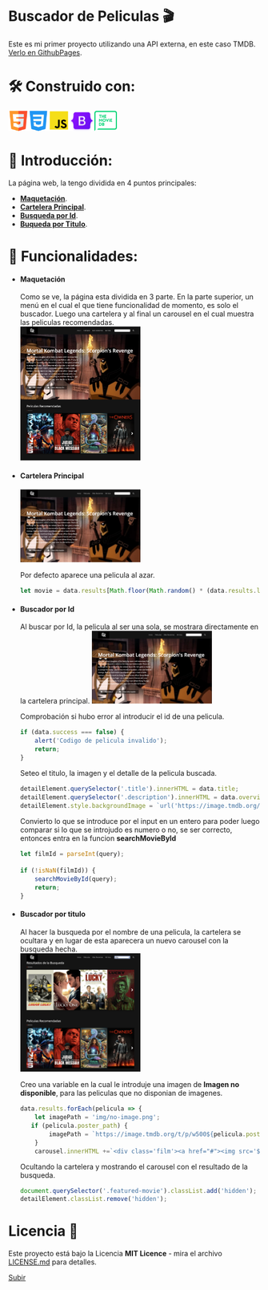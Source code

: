 
<a name="top"></a>

# Buscador de Peliculas :clapper:
Este es mi primer proyecto utilizando una API externa, en este caso TMDB.
[Verlo en GithubPages](https://gianrondo91.github.io/Pelicula/).


# 🛠️ Construido con: 
<img src="img/html5.png" width="40"><img src="img/css3.png" width="40"><img src="img/js.png" width="42"><img src="img/bootstrap.png" width="50"><img src="img/tmdb.png" width="45">

# 🚀 Introducción: 
La página web, la tengo dividida en 4 puntos principales:
- [**Maquetación**](#item1).
- [**Cartelera Principal**](#item2).
- [**Busqueda por Id**](#item3).
- [**Buqueda por Titulo**](#item4).


# :book: Funcionalidades: 

- #### <a name="item1"></a>Maquetación
    Como se ve, la página esta dividida en 3 parte.
    En la parte superior, un menú en el cual el que tiene funcionalidad de momento, es solo el buscador.
    Luego una cartelera y al final un carousel en el cual muestra las peliculas recomendadas.
    </br>
    <img src="img/pelicula.png" width="50%">
    </br>
    
- #### <a name="item1"></a>Cartelera Principal
    <img src="img/Portada.png" width="50%">
    
    Por defecto aparece una pelicula al azar.
    ```js
    let movie = data.results[Math.floor(Math.random() * (data.results.length - 1))];
    ```
    
- #### <a name="item3"></a>Buscador por Id
    Al buscar por Id, la pelicula al ser una sola, se mostrara directamente en la cartelera principal.
    <img src="img/Portada.png" width="50%">

    Comprobación si hubo error al introducir el id de una pelicula.
    ```js
    if (data.success === false) {
        alert('Codigo de pelicula invalido');
        return;
    }
    ```
    Seteo el titulo, la imagen y el detalle de la pelicula buscada.
    ```js
    detailElement.querySelector('.title').innerHTML = data.title;
    detailElement.querySelector('.description').innerHTML = data.overview;
    detailElement.style.backgroundImage = `url('https://image.tmdb.org/t/p/w500${data.backdrop_path}')`;
    ```
    Convierto lo que se introduce por el input en un entero para poder luego comparar si lo que se introjudo es numero o no, se ser correcto, entonces entra en la funcion **searchMovieById**
    ```js
    let filmId = parseInt(query);

    if (!isNaN(filmId)) {
        searchMovieById(query);
        return;
    }
    ```

- #### <a name="item4"></a>Buscador por titulo
    Al hacer la busqueda por el nombre de una pelicula, la cartelera se ocultara y en lugar de esta aparecera un nuevo carousel con la busqueda hecha.
    </br>
    <img src="img/busquedaName.png" width="50%">
    </br>

    Creo una variable en la cual le introduje una imagen de **Imagen no disponible**, para las peliculas que no disponian de imagenes.
    ```js
    data.results.forEach(pelicula => {
        let imagePath = 'img/no-image.png';
       if (pelicula.poster_path) {
            imagePath = `https://image.tmdb.org/t/p/w500${pelicula.poster_path}`;
        }
        carousel.innerHTML +=`<div class='film'><a href="#"><img src='${imagePath}'class='img-fluid float-end'></img></a></div>`});
     ``` 

     Ocultando la cartelera y mostrando el carousel con el resultado de la busqueda.
    ```js
    document.querySelector('.featured-movie').classList.add('hidden');
    detailElement.classList.remove('hidden');
    ```

# Licencia 📄

Este proyecto está bajo la Licencia **MIT Licence** - mira el archivo [LICENSE.md](LICENSE.md) para detalles.


[Subir](#top)
